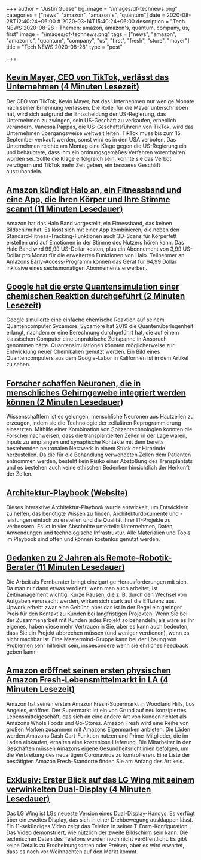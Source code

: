 +++
author = "Justin Guese"
bg_image = "/images/df-technews.png"
categories = ["news", "amazon", "amazon's", "quantum"]
date = 2020-08-28T12:40:24+06:00 # 2020-03-14T15:40:24+06:00
description = "Tech NEWS 2020-08-28 - Themen: amazon, amazon's, quantum, company, us, first"
image = "/images/df-technews.png"
tags = ["news", "amazon", "amazon's", "quantum", "company", "us", "first", "fresh", "store", "mayer"]
title = "Tech NEWS 2020-08-28"
type = "post"

+++

## [Kevin Mayer, CEO von TikTok, verlässt das Unternehmen (4 Minuten Lesezeit)](https://www.cnbc.com/2020/08/27/tiktok-ceo-kevin-mayer-to-leave-the-company.html/1/01000174348b2d6b-7089da03-4818-4ffa-b679-9e23e67d7b02-000000/w1F7lZXD5R9D_AChJWmJ0kxfYwcUTWbFsShkO0hMKzU=156)

 Der CEO von TikTok, Kevin Mayer, hat das Unternehmen nur wenige Monate nach seiner Ernennung verlassen. Die Rolle, für die Mayer unterschrieben hat, wird sich aufgrund der Entscheidung der US-Regierung, das Unternehmen zu zwingen, sein US-Geschäft zu verkaufen, erheblich verändern. Vanessa Pappas, die US-Geschäftsführerin von TikTok, wird das Unternehmen übergangsweise weltweit leiten. TikTok muss bis zum 15. September verkauft werden, sonst wird es in den USA verboten. Das Unternehmen reichte am Montag eine Klage gegen die US-Regierung ein und behauptete, dass ihm ein ordnungsgemäßes Verfahren vorenthalten worden sei. Sollte die Klage erfolgreich sein, könnte sie das Verbot verzögern und TikTok mehr Zeit geben, ein besseres Geschäft auszuhandeln.

## [Amazon kündigt Halo an, ein Fitnessband und eine App, die Ihren Körper und Ihre Stimme scannt (11 Minuten Lesedauer)](https://www.theverge.com/2020/8/27/21402493/amazon-halo-band-health-fitness-body-scan-tone-emotion-activity-sleep/1/01000174348b2d6b-7089da03-4818-4ffa-b679-9e23e67d7b02-000000/8MBSaNSDaJdkXCxfuT8eQ5nvmhp3213O9VqMItGtmqI=156)

 Amazon hat das Halo Band vorgestellt, ein Fitnessband, das keinen Bildschirm hat. Es lässt sich mit einer App kombinieren, die neben den Standard-Fitness-Tracking-Funktionen auch 3D-Scans für Körperfett erstellen und auf Emotionen in der Stimme des Nutzers hören kann. Das Halo Band wird 99,99 US-Dollar kosten, plus ein Abonnement von 3,99 US-Dollar pro Monat für die erweiterten Funktionen von Halo. Teilnehmer an Amazons Early-Access-Programm können das Gerät für 64,99 Dollar inklusive eines sechsmonatigen Abonnements erwerben.

## [Google hat die erste Quantensimulation einer chemischen Reaktion durchgeführt (2 Minuten Lesezeit)](https://www.newscientist.com/article/2253089-google-performed-the-first-quantum-simulation-of-a-chemical-reaction//1/01000174348b2d6b-7089da03-4818-4ffa-b679-9e23e67d7b02-000000/ZtKiUDAhHrZGntbRylHGYRUPeJCcpkG5Mng3lGVA8d0=156)

 Google simulierte eine einfache chemische Reaktion auf seinem Quantencomputer Sycamore. Sycamore hat 2019 die Quantenüberlegenheit erlangt, nachdem er eine Berechnung durchgeführt hat, die auf einem klassischen Computer eine unpraktische Zeitspanne in Anspruch genommen hätte. Quantensimulationen könnten möglicherweise zur Entwicklung neuer Chemikalien genutzt werden. Ein Bild eines Quantencomputers aus dem Google-Labor in Kalifornien ist in dem Artikel zu sehen.

## [Forscher schaffen Neuronen, die in menschliches Gehirngewebe integriert werden können (2 Minuten Lesedauer)](https://medicalxpress.com/news/2020-08-neurons-human-brain-tissue.html/1/01000174348b2d6b-7089da03-4818-4ffa-b679-9e23e67d7b02-000000/LjQg-bnbGmHQQ2r9iHptNU9tqkiy1d3-nYJwbeYNYCc=156)

 Wissenschaftlern ist es gelungen, menschliche Neuronen aus Hautzellen zu erzeugen, indem sie die Technologie der zellulären Reprogrammierung einsetzten. Mithilfe einer Kombination von Spitzentechnologien konnten die Forscher nachweisen, dass die transplantierten Zellen in der Lage waren, Inputs zu empfangen und synaptische Kontakte mit dem bereits bestehenden neuronalen Netzwerk in einem Stück der Hirnrinde herzustellen. Da die für die Behandlung verwendeten Zellen dem Patienten entnommen werden, besteht kein Risiko einer Abstoßung des Transplantats und es bestehen auch keine ethischen Bedenken hinsichtlich der Herkunft der Zellen.

## [Architektur-Playbook (Website)](https://nocomplexity.com/documents/arplaybook/introduction.html/1/01000174348b2d6b-7089da03-4818-4ffa-b679-9e23e67d7b02-000000/v6iTcBUlYkreqQYb-twocFCshlIyHieE7W3XDUDIB8U=156)

 Dieses interaktive Architektur-Playbook wurde entwickelt, um Entwicklern zu helfen, das benötigte Wissen zu finden, Architekturdokumente und -leistungen einfach zu erstellen und die Qualität ihrer IT-Projekte zu verbessern. Es ist in vier Abschnitte unterteilt: Unternehmen, Daten, Anwendungen und technologische Infrastruktur. Alle Materialien und Tools im Playbook sind offen und können kostenlos genutzt werden.

## [Gedanken zu 2 Jahren als Remote-Robotik-Berater (11 Minuten Lesedauer)](https://msadowski.github.io/2-years-remote-consulting//1/01000174348b2d6b-7089da03-4818-4ffa-b679-9e23e67d7b02-000000/m9RIJ_DiHctXyevadmp2Rz_2E4ipx1B8KlHqkZ0OWH8=156)

 Die Arbeit als Fernberater bringt einzigartige Herausforderungen mit sich. Da man nur dann etwas verdient, wenn man auch arbeitet, ist Zeitmanagement wichtig. Kurze Pausen, die z. B. durch den Wechsel von Aufgaben verursacht werden, wirken sich stark auf die Effizienz aus. Upwork erhebt zwar eine Gebühr, aber das ist in der Regel ein geringer Preis für den Kontakt zu Kunden bei langfristigen Projekten. Wenn Sie bei der Zusammenarbeit mit Kunden jedes Projekt so behandeln, als wäre es Ihr eigenes, haben diese mehr Vertrauen in Sie, aber es kann auch bedeuten, dass Sie ein Projekt abbrechen müssen (und weniger verdienen), wenn es nicht machbar ist. Eine Mastermind-Gruppe kann bei der Lösung von Problemen sehr hilfreich sein, insbesondere wenn sie ehrliches Feedback geben kann.

## [Amazon eröffnet seinen ersten physischen Amazon Fresh-Lebensmittelmarkt in LA (4 Minuten Lesezeit)](https://techcrunch.com/2020/08/27/amazon-opens-its-first-amazon-fresh-physical-grocery-store-in-la//1/01000174348b2d6b-7089da03-4818-4ffa-b679-9e23e67d7b02-000000/o7l98cr63QWIR9RYzuo9CBpFs5zD8K827w7pRNICUxI=156)

 Amazon hat seinen ersten Amazon Fresh-Supermarkt in Woodland Hills, Los Angeles, eröffnet. Der Supermarkt ist ein von Grund auf neu konzipiertes Lebensmittelgeschäft, das sich an eine andere Art von Kunden richtet als Amazons Whole Foods und Go-Stores. Amazon Fresh wird eine Reihe von großen Marken zusammen mit Amazons Eigenmarken anbieten. Die Läden werden Amazons Dash Cart-Funktion nutzen und Prime-Mitglieder, die im Laden einkaufen, erhalten eine kostenlose Lieferung. Die Mitarbeiter in den Geschäften müssen Amazons eigene Gesundheitsrichtlinien befolgen, um die Verbreitung des neuartigen Coronavirus zu kontrollieren. Eine Liste der bestätigten Amazon Fresh-Standorte finden Sie am Anfang des Artikels.

## [Exklusiv: Erster Blick auf das LG Wing mit seinem verwinkelten Dual-Display (4 Minuten Lesedauer)](https://www.androidauthority.com/lg-wing-features-1150327//1/01000174348b2d6b-7089da03-4818-4ffa-b679-9e23e67d7b02-000000/YgWH-jC8DR6170m4l9CIuFzZzvhMcftyx7LGPvfNqFU=156)

 Das LG Wing ist LGs neueste Version eines Dual-Display-Handys. Es verfügt über ein zweites Display, das sich in einer Drehbewegung ausklappen lässt. Ein 11-sekündiges Video zeigt das Telefon in seiner T-Form-Konfiguration. Das Video demonstriert, wie nützlich der zweite Bildschirm sein kann. Die technischen Daten des Telefons wurden noch nicht veröffentlicht. Es gibt keine Details zu Erscheinungsdaten oder Preisen, aber es wird erwartet, dass es noch vor Weihnachten auf den Markt kommt.

